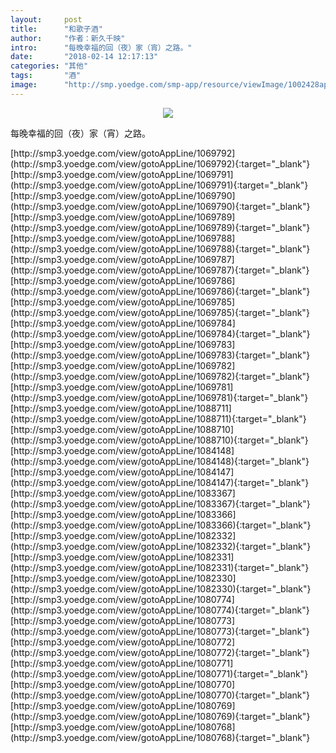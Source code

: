 ```yaml
---
layout:     post
title:      "和歌子酒"
author:     "作者：新久千映"
intro:      "每晚幸福的回（夜）家（宵）之路。"
date:       "2018-02-14 12:17:13"
categories: "其他"
tags:       "酒"
image:      "http://smp.yoedge.com/smp-app/resource/viewImage/1002428appline.png"
---
```

<div style="text-align: center">
<p><img src="http://smp.yoedge.com/smp-app/resource/viewImage/1002428appline.png"/></p>
</div>
<p class="post-meta">
<span>每晚幸福的回（夜）家（宵）之路。</span>
</p>
[http://smp3.yoedge.com/view/gotoAppLine/1069792](http://smp3.yoedge.com/view/gotoAppLine/1069792){:target="_blank"}
[http://smp3.yoedge.com/view/gotoAppLine/1069791](http://smp3.yoedge.com/view/gotoAppLine/1069791){:target="_blank"}
[http://smp3.yoedge.com/view/gotoAppLine/1069790](http://smp3.yoedge.com/view/gotoAppLine/1069790){:target="_blank"}
[http://smp3.yoedge.com/view/gotoAppLine/1069789](http://smp3.yoedge.com/view/gotoAppLine/1069789){:target="_blank"}
[http://smp3.yoedge.com/view/gotoAppLine/1069788](http://smp3.yoedge.com/view/gotoAppLine/1069788){:target="_blank"}
[http://smp3.yoedge.com/view/gotoAppLine/1069787](http://smp3.yoedge.com/view/gotoAppLine/1069787){:target="_blank"}
[http://smp3.yoedge.com/view/gotoAppLine/1069786](http://smp3.yoedge.com/view/gotoAppLine/1069786){:target="_blank"}
[http://smp3.yoedge.com/view/gotoAppLine/1069785](http://smp3.yoedge.com/view/gotoAppLine/1069785){:target="_blank"}
[http://smp3.yoedge.com/view/gotoAppLine/1069784](http://smp3.yoedge.com/view/gotoAppLine/1069784){:target="_blank"}
[http://smp3.yoedge.com/view/gotoAppLine/1069783](http://smp3.yoedge.com/view/gotoAppLine/1069783){:target="_blank"}
[http://smp3.yoedge.com/view/gotoAppLine/1069782](http://smp3.yoedge.com/view/gotoAppLine/1069782){:target="_blank"}
[http://smp3.yoedge.com/view/gotoAppLine/1069781](http://smp3.yoedge.com/view/gotoAppLine/1069781){:target="_blank"}
[http://smp3.yoedge.com/view/gotoAppLine/1088711](http://smp3.yoedge.com/view/gotoAppLine/1088711){:target="_blank"}
[http://smp3.yoedge.com/view/gotoAppLine/1088710](http://smp3.yoedge.com/view/gotoAppLine/1088710){:target="_blank"}
[http://smp3.yoedge.com/view/gotoAppLine/1084148](http://smp3.yoedge.com/view/gotoAppLine/1084148){:target="_blank"}
[http://smp3.yoedge.com/view/gotoAppLine/1084147](http://smp3.yoedge.com/view/gotoAppLine/1084147){:target="_blank"}
[http://smp3.yoedge.com/view/gotoAppLine/1083367](http://smp3.yoedge.com/view/gotoAppLine/1083367){:target="_blank"}
[http://smp3.yoedge.com/view/gotoAppLine/1083366](http://smp3.yoedge.com/view/gotoAppLine/1083366){:target="_blank"}
[http://smp3.yoedge.com/view/gotoAppLine/1082332](http://smp3.yoedge.com/view/gotoAppLine/1082332){:target="_blank"}
[http://smp3.yoedge.com/view/gotoAppLine/1082331](http://smp3.yoedge.com/view/gotoAppLine/1082331){:target="_blank"}
[http://smp3.yoedge.com/view/gotoAppLine/1082330](http://smp3.yoedge.com/view/gotoAppLine/1082330){:target="_blank"}
[http://smp3.yoedge.com/view/gotoAppLine/1080774](http://smp3.yoedge.com/view/gotoAppLine/1080774){:target="_blank"}
[http://smp3.yoedge.com/view/gotoAppLine/1080773](http://smp3.yoedge.com/view/gotoAppLine/1080773){:target="_blank"}
[http://smp3.yoedge.com/view/gotoAppLine/1080772](http://smp3.yoedge.com/view/gotoAppLine/1080772){:target="_blank"}
[http://smp3.yoedge.com/view/gotoAppLine/1080771](http://smp3.yoedge.com/view/gotoAppLine/1080771){:target="_blank"}
[http://smp3.yoedge.com/view/gotoAppLine/1080770](http://smp3.yoedge.com/view/gotoAppLine/1080770){:target="_blank"}
[http://smp3.yoedge.com/view/gotoAppLine/1080769](http://smp3.yoedge.com/view/gotoAppLine/1080769){:target="_blank"}
[http://smp3.yoedge.com/view/gotoAppLine/1080768](http://smp3.yoedge.com/view/gotoAppLine/1080768){:target="_blank"}


